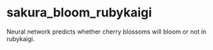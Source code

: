 # sakura_bloom_rubykaigi
Neural network predicts whether cherry blossoms will bloom or not in rubykaigi.
